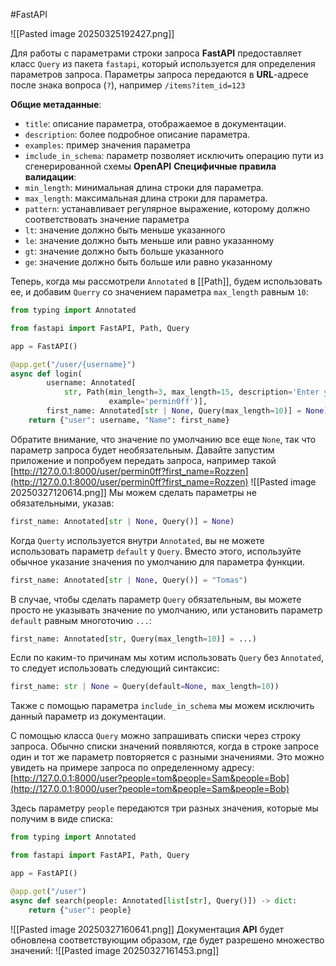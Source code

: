  #FastAPI 

![[Pasted image 20250325192427.png]]

Для работы с параметрами строки запроса **FastAPI** предоставляет класс `Query` из пакета `fastapi`, который используется для определения параметров запроса. Параметры запроса передаются в **URL**-адресе после знака вопроса (`?`), например `/items?item_id=123`

**Общие метаданные**:
- `title`: описание параметра, отображаемое в документации.
- `description`: более подробное описание параметра.
- `examples`: пример значения параметра
- `imclude_in_schema`: параметр позволяет исключить операцию пути из сгенерированной схемы **OpenAPI**
**Специфичные правила валидации**:
- `min_length`: минимальная длина строки для параметра.
- `max_length`: максимальная длина строки для параметра.
- `pattern`: устанавливает  регулярное выражение, которому должно соответствовать значение параметра
- `lt`: значение должно быть меньше указанного
- `le`: значение должно быть меньше или равно указанному
- `gt`: значение должно быть больше указанного
- `ge`: значение должно быть больше или равно указанному

Теперь, когда мы рассмотрели `Annotated` в [[Path]], будем использовать ее, и добавим `Querry` со значением параметра `max_length` равным `10`:
```python
from typing import Annotated

from fastapi import FastAPI, Path, Query

app = FastAPI()

@app.get("/user/{username}")
async def login(
        username: Annotated[
            str, Path(min_length=3, max_length=15, description='Enter your username',
                      example='permin0ff')],
        first_name: Annotated[str | None, Query(max_length=10)] = None) -> dict:
    return {"user": username, "Name": first_name}
```
Обратите внимание, что значение по умолчанию все еще `None`, так что параметр запроса будет необязательным. Давайте запустим приложение и попробуем передать запроса, например такой [http://127.0.0.1:8000/user/permin0ff?first_name=Rozzen](http://127.0.0.1:8000/user/permin0ff?first_name=Rozzen)
![[Pasted image 20250327120614.png]]
Мы можем сделать параметры не обязательными, указав:
```python
first_name: Annotated[str | None, Query()] = None)
```
Когда `Querty` используется внутри `Annotated`, вы не можете использовать параметр `default` у `Query`. Вместо этого, используйте обычное указание значения по умолчанию для параметра функции.
```python
first_name: Annotated[str | None, Query()] = "Tomas")
```
В случае, чтобы сделать параметр `Query` обязательным, вы можете просто не указывать значение по умолчанию, или установить параметр `default` равным многоточию `...`:
```Python
first_name: Annotated[str, Query(max_length=10)] = ...)
```
Если по каким-то причинам мы хотим использовать `Query` без `Annotated`, то следует использовать следующий синтаксис:
```python
first_name: str | None = Query(default=None, max_length=10))
```
Также с помощью параметра `include_in_schema` мы можем исключить данный параметр из документации.

С помощью класса `Query` можно запрашивать списки через строку запроса. Обычно списки значений появляются, когда в строке запросе один и тот же параметр повторяется с разными значениями. Это можно увидеть на примере запроса по определенному адресу:
[http://127.0.0.1:8000/user?people=tom&people=Sam&people=Bob](http://127.0.0.1:8000/user?people=tom&people=Sam&people=Bob)

Здесь параметру `people` передаются три разных значения, которые мы получим в виде списка:
```python
from typing import Annotated

from fastapi import FastAPI, Path, Query

app = FastAPI()

@app.get("/user")
async def search(people: Annotated[list[str], Query()]) -> dict:
    return {"user": people}
```
![[Pasted image 20250327160641.png]]
Документация **API** будет обновлена соответствующим образом, где будет разрешено множество значений:
![[Pasted image 20250327161453.png]]